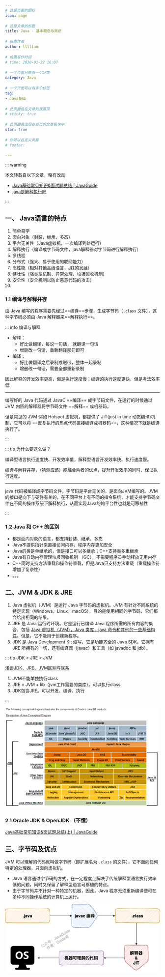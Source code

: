```yaml
---
# 这是页面的图标
icon: page

# 这是文章的标题
title: Java - 基本概念与常识

# 设置作者
author: lllllan

# 设置写作时间
# time: 2020-01-22 16:07

# 一个页面只能有一个分类
category: Java

# 一个页面可以有多个标签
tag:
- Java基础

# 此页面会在文章列表置顶
# sticky: true

# 此页面会出现在首页的文章板块中
star: true

# 你可以自定义页脚
# footer:

---
```




::: warning

本文转载自以下文章，略有改动

- [Java基础常见知识&面试题总结 | JavaGuide](https://javaguide.cn/java/basis/java-basic-questions-01/)
- [java是解释执行吗](https://blog.csdn.net/qq_23191031/article/details/81677057)

:::



## 一、 Java语言的特点

1. 简单易学
2. 面向对象（封装，继承，多态）
3. 平台无关性（Java虚拟机，一次编译到处运行）
4. 解释执行（编译成字节码文件，java解释器对字节码进行解释执行）
5. 多线程
6. 分布式（强大、易于使用的联网能力）
7. 高性能（相对其他高级语言，[JIT](https://zhuanlan.zhihu.com/p/361250220)的发展）
8. 健壮性（强类型机制、异常处理、垃圾回收机制）
9. 安全性（安全机制以防止恶意代码的攻击）
10. 





### 1.1 编译与解释并存

由 Java 编写的程序需要先经过==编译==步骤，生成字节码（`.class` 文件），这种字节码必须由 Java 解释器来==解释执行==。



::: info 编译与解释

- 解释：
    - 好比做翻译，每说一句话， 就翻译一句话
    - 增删改一句话，重新翻译那句即可
- 编译：
    - 好比做翻译之后录制成磁带，整体一起录制
    - 增删改一句话，需要全部重新录制



因此解释的开发效率更高，但是执行速度慢；编译的执行速度更快，但是考法效率低



---



编写好的 Java 代码通过 JavaC ==编译== 成字节码文件，在运行的时候通过 JVM 内嵌的解释器将字节码文件 ==解释== 成机器码。

但是常见的 JVM 例如 Hotspot 虚拟机，都提供了 JIT(just in time 动态编译)机制，它可以将 ==反复执行的热点代码直接编译成机器码==，这种情况下就是编译执行了。

:::



::: tip 为什么要这么做？

编译型语言执行速度快、开发效率低，解释型语言开发效率快、执行速度慢。

编译与解释并存，（猜测应该）能融合两者的优点，提升开发效率的同时、保证执行速度。



---



java 代码被编译成字节码文件，字节码是平台无关的，是面向JVM编写的。JVM的接口是向下与硬件有关的，在不同平台上有不同的指令系统，才能支持字节码文件在不同的操作系统下解释执行，从而实现Java的跨平台性也就是可移植性

:::



### 1.2 Java 和 C++ 的区别

- 都是面向对象的语言，都支持封装、继承、多态
- Java不提供指针来直接访问内存，程序内存更加安全
- Java的类是单继承的，但是接口可以多继承；C++支持类多重继承
- Java有自动内存管理垃圾回收机制 （GC），不需要程序员手动释放无用内存
- C++同时支持方法重载和操作符重载，但是Java只支持方法重载（重载操作符增加了复杂性）
- 。。。





## 二、JVM & JDK & JRE

1. Java 虚拟机（JVM）是运行 Java 字节码的虚拟机。JVM 有针对不同系统的特定实现（Windows，Linux，macOS），目的是使用相同的字节码，它们都会给出相同的结果。
2. JRE 是 Java 运行时环境。它是运行已编译 Java 程序所需的所有内容的集合，包括 <u>Java 虚拟机（JVM），Java 类库，java 命令和其他的一些基础构件</u>。但是，它不能用于创建新程序。
3. JDK 是 Java Development Kit 缩写，它是功能齐全的 Java SDK。它拥有 JRE 所拥有的一切，还有编译器（javac）和工具（如 javadoc 和 jdb）。



::: tip JDK > JRE > JVM

[浅谈JDK、JRE、JVM区别与联系](https://blog.csdn.net/ancientear/article/details/79483592)

1. JVM不能单独执行class
2. JRE = JVM + lib（jvm工作需要的类库）。可以执行class
3. JDK包含JRE。可以开发、编译、执行

:::



![img](README.assets/0cc3f4a15d3184391a98a7b1c58f6e5f_720w.jpg)



### 2.1 Oracle JDK & OpenJDK （不懂）

[Java基础常见知识&面试题总结(上) | JavaGuide](https://javaguide.cn/java/basis/java-basic-questions-01/#oracle-jdk-vs-openjdk)





## 三、字节码及优点

JVM 可以理解的代码就叫做字节码（即扩展名为 `.class` 的文件），它不面向任何特定的处理器，只面向虚拟机。

- Java 语言通过字节码的方式，在一定程度上解决了传统解释型语言执行效率低的问题，同时又保留了解释型语言可移植的特点。
- 由于字节码并不针对一种特定的机器，因此，Java 程序无须重新编译便可在多种不同操作系统的计算机上运行。

![Java程序转变为机器代码的过程](README.assets/java程序转变为机器代码的过程.3dbbbc5a.png)
